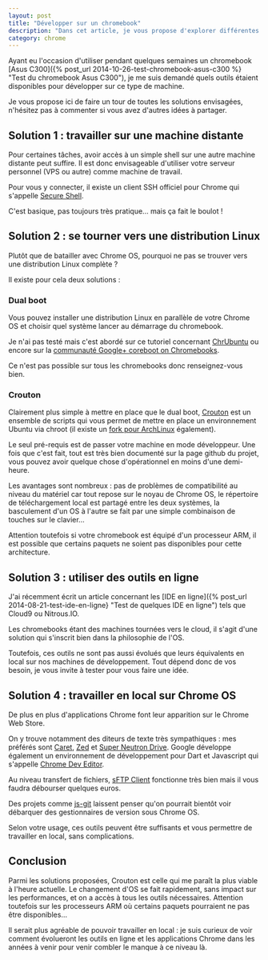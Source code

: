 ```yaml
---
layout: post
title: "Développer sur un chromebook"
description: "Dans cet article, je vous propose d'explorer différentes pistes pour utiliser un chromebook comme une machine de développement."
category: chrome
---
```


Ayant eu l'occasion d'utiliser pendant quelques semaines un chromebook [Asus C300]({% post_url 2014-10-26-test-chromebook-asus-c300 %} "Test du chromebook Asus C300"), je me suis demandé quels outils étaient disponibles pour développer sur ce type de machine.

Je vous propose ici de faire un tour de toutes les solutions envisagées, n'hésitez pas à commenter si vous avez d'autres idées à partager.

## Solution 1 : travailler sur une machine distante

Pour certaines tâches, avoir accès à un simple shell sur une autre machine distante peut suffire. Il est donc envisageable d'utiliser votre serveur personnel (VPS ou autre) comme machine de travail.

Pour vous y connecter, il existe un client SSH officiel pour Chrome qui s'appelle [Secure Shell](https://chrome.google.com/webstore/detail/secure-shell/pnhechapfaindjhompbnflcldabbghjo).

C'est basique, pas toujours très pratique... mais ça fait le boulot !

## Solution 2 : se tourner vers une distribution Linux

Plutôt que de batailler avec Chrome OS, pourquoi ne pas se trouver vers une distribution Linux complète ?

Il existe pour cela deux solutions :

### Dual boot

Vous pouvez installer une distribution Linux en parallèle de votre Chrome OS et choisir quel système lancer au démarrage du chromebook.

Je n'ai pas testé mais c'est abordé sur ce tutoriel concernant [ChrUbuntu](http://chromeos-cr48.blogspot.fr/2012/04/chrubuntu-1204-now-with-double-bits.html) ou encore sur la [communauté Google+ coreboot on Chromebooks](https://plus.google.com/communities/112479827373921524726).

Ce n'est pas possible sur tous les chromebooks donc renseignez-vous bien.

### Crouton

Clairement plus simple à mettre en place que le dual boot, [Crouton](https://github.com/dnschneid/crouton) est un ensemble de scripts qui vous permet de mettre en place un environnement Ubuntu via chroot (il existe un [fork pour ArchLinux](https://github.com/drinkcat/chroagh/) également).

Le seul pré-requis est de passer votre machine en mode développeur. Une fois que c'est fait, tout est très bien documenté sur la page github du projet, vous pouvez avoir quelque chose d'opérationnel en moins d'une demi-heure.

Les avantages sont nombreux : pas de problèmes de compatibilité au niveau du matériel car tout repose sur le noyau de Chrome OS, le répertoire de téléchargement local est partagé entre les deux systèmes, la basculement d'un OS à l'autre se fait par une simple combinaison de touches sur le clavier...

Attention toutefois si votre chromebook est équipé d'un processeur ARM, il est possible que certains paquets ne soient pas disponibles pour cette architecture.

## Solution 3 : utiliser des outils en ligne

J'ai récemment écrit un article concernant les [IDE en ligne]({% post_url 2014-08-21-test-ide-en-ligne} "Test de quelques IDE en ligne") tels que Cloud9 ou Nitrous.IO.

Les chromebooks étant des machines tournées vers le cloud, il s'agit d'une solution qui s'inscrit bien dans la philosophie de l'OS.

Toutefois, ces outils ne sont pas aussi évolués que leurs équivalents en local sur nos machines de développement. Tout dépend donc de vos besoin, je vous invite à tester pour vous faire une idée.

## Solution 4 : travailler en local sur Chrome OS

De plus en plus d'applications Chrome font leur apparition sur le Chrome Web Store.

On y trouve notamment des diteurs de texte très sympathiques : mes préférés sont [Caret](https://chrome.google.com/webstore/detail/caret/fljalecfjciodhpcledpamjachpmelml), [Zed](http://zedapp.org/) et [Super Neutron Drive](https://super.neutrondrive.com/). Google développe également un environnement de développement pour Dart et Javascript qui s'appelle [Chrome Dev Editor](https://chrome.google.com/webstore/detail/chrome-dev-editor-develop/pnoffddplpippgcfjdhbmhkofpnaalpg).

Au niveau transfert de fichiers, [sFTP Client](https://chrome.google.com/webstore/detail/sftp-client-ftp-sftp-ssh/jajcoljhdglkjpfefjkgiohbhnkkmipm) fonctionne très bien mais il vous faudra débourser quelques euros.

Des projets comme [js-git](https://github.com/creationix/js-git) laissent penser qu'on pourrait bientôt voir débarquer des gestionnaires de version sous Chrome OS.

Selon votre usage, ces outils peuvent être suffisants et vous permettre de travailler en local, sans complications.

## Conclusion

Parmi les solutions proposées, Crouton est celle qui me paraît la plus viable à l'heure actuelle. Le changement d'OS se fait rapidement, sans impact sur les performances, et on a accès à tous les outils nécessaires. Attention toutefois sur les processeurs ARM où certains paquets pourraient ne pas être disponibles...

Il serait plus agréable de pouvoir travailler en local : je suis curieux de voir comment évolueront les outils en ligne et les applications Chrome dans les années à venir pour venir combler le manque à ce niveau là.
